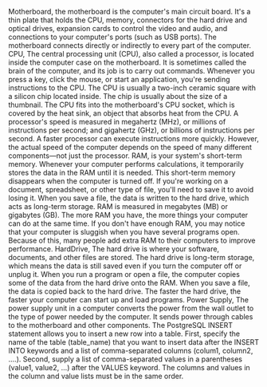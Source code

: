 Motherboard, the motherboard is the computer's main circuit board. It's a thin plate that holds the CPU, memory, connectors for the hard drive and optical drives, expansion cards to control the video and audio, and connections to your computer's ports (such as USB ports). The motherboard connects directly or indirectly to every part of the computer.
CPU, The central processing unit (CPU), also called a processor, is located inside the computer case on the motherboard. It is sometimes called the brain of the computer, and its job is to carry out commands. Whenever you press a key, click the mouse, or start an application, you're sending instructions to the CPU. The CPU is usually a two-inch ceramic square with a silicon chip located inside. The chip is usually about the size of a thumbnail. The CPU fits into the motherboard's CPU socket, which is covered by the heat sink, an object that absorbs heat from the CPU. A processor's speed is measured in megahertz (MHz), or millions of instructions per second; and gigahertz (GHz), or billions of instructions per second. A faster processor can execute instructions more quickly. However, the actual speed of the computer depends on the speed of many different components—not just the processor.
RAM, is your system's short-term memory. Whenever your computer performs calculations, it temporarily stores the data in the RAM until it is needed. This short-term memory disappears when the computer is turned off. If you're working on a document, spreadsheet, or other type of file, you'll need to save it to avoid losing it. When you save a file, the data is written to the hard drive, which acts as long-term storage. RAM is measured in megabytes (MB) or gigabytes (GB). The more RAM you have, the more things your computer can do at the same time. If you don't have enough RAM, you may notice that your computer is sluggish when you have several programs open. Because of this, many people add extra RAM to their computers to improve performance.
HardDrive, The hard drive is where your software, documents, and other files are stored. The hard drive is long-term storage, which means the data is still saved even if you turn the computer off or unplug it. When you run a program or open a file, the computer copies some of the data from the hard drive onto the RAM. When you save a file, the data is copied back to the hard drive. The faster the hard drive, the faster your computer can start up and load programs.
Power Supply, The power supply unit in a computer converts the power from the wall outlet to the type of power needed by the computer. It sends power through cables to the motherboard and other components.
The PostgreSQL INSERT statement allows you to insert a new row into a table.
First, specify the name of the table (table_name) that you want to insert data after the INSERT INTO keywords and a list of comma-separated columns (colum1, column2, ....).
Second, supply a list of comma-separated values in a parentheses (value1, value2, ...) after the VALUES keyword. The columns and values in the column and value lists must be in the same order.